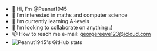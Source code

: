 - 👋 Hi, I’m @Peanut1945
- 👀 I’m interested in maths and computer science
- 🌱 I’m currently learning A-levels 
- 💞️ I’m looking to collaborate on anything :)
- 📫 How to reach me e-mail: georgereeve123@icloud.com
- ![Peanut1945's GitHub stats](https://github-readme-stats.vercel.app/api?username=Peanut1945&show_icons=true&theme=transparent)

